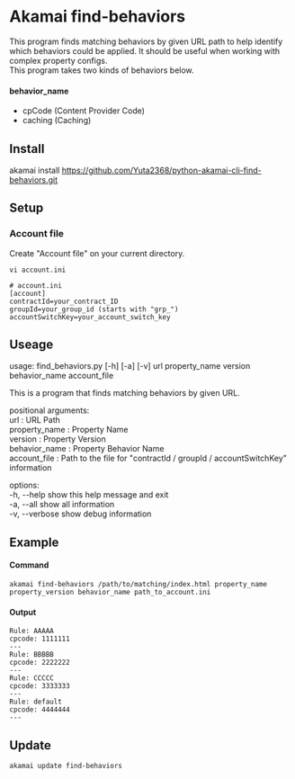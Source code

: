 # Akamai find-behaviors
This program finds matching behaviors by given URL path to help identify which behaviors could be applied. It should be useful when working with complex property configs.  
This program takes two kinds of behaviors below.  
#### behavior_name
- cpCode (Content Provider Code)
- caching (Caching)

## Install
akamai install https://github.com/Yuta2368/python-akamai-cli-find-behaviors.git  

## Setup
### Account file
Create "Account file" on your current directory.  
```
vi account.ini
```
```
# account.ini
[account]  
contractId=your_contract_ID  
groupId=your_group_id (starts with "grp_")  
accountSwitchKey=your_account_switch_key  
```

## Useage
usage: find_behaviors.py [-h] [-a] [-v] url property_name version behavior_name account_file  

This is a program that finds matching behaviors by given URL.  

positional arguments:  
  url            : URL Path  
  property_name  : Property Name  
  version        : Property Version  
  behavior_name  : Property Behavior Name  
  account_file   : Path to the file for "contractId / groupId / accountSwitchKey" information   

options:  
  -h, --help     show this help message and exit  
  -a, --all      show all information  
  -v, --verbose  show debug information  

## Example
#### Command
```
akamai find-behaviors /path/to/matching/index.html property_name property_version behavior_name path_to_account.ini
```
#### Output
```
Rule: AAAAA
cpcode: 1111111
---
Rule: BBBBB
cpcode: 2222222
---
Rule: CCCCC
cpcode: 3333333
---
Rule: default
cpcode: 4444444
---
```

## Update
```
akamai update find-behaviors
```
